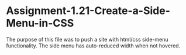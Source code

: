 # Assignment-1.21-Create-a-Side-Menu-in-CSS
The purpose of this file was to push a site with html/css side-menu functionality. The side menu has auto-reduced width when not hovered. 
